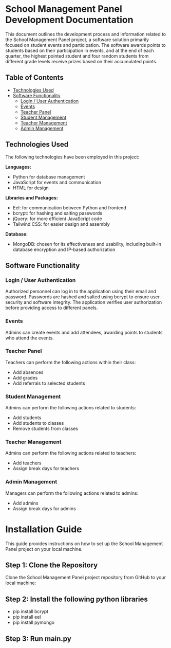 # School Management Panel Development Documentation

This document outlines the development process and information related to the School Management Panel project, a software solution primarily focused on student events and participation. The software awards points to students based on their participation in events, and at the end of each quarter, the highest pointed student and four random students from different grade levels receive prizes based on their accumulated points.

## Table of Contents

- [Technologies Used](#technologies-used)
- [Software Functionality](#software-functionality)
  - [Login / User Authentication](#login--user-authentication)
  - [Events](#events)
  - [Teacher Panel](#teacher-panel)
  - [Student Management](#student-management)
  - [Teacher Management](#teacher-management)
  - [Admin Management](#admin-management)

## Technologies Used

The following technologies have been employed in this project:

**Languages:**
- Python for database management
- JavaScript for events and communication
- HTML for design

**Libraries and Packages:**
- Eel: for communication between Python and frontend
- bcrypt: for hashing and salting passwords
- jQuery: for more efficient JavaScript code
- Tailwind CSS: for easier design and assembly

**Database:**
- MongoDB: chosen for its effectiveness and usability, including built-in database encryption and IP-based authorization

## Software Functionality

### Login / User Authentication

Authorized personnel can log in to the application using their email and password. Passwords are hashed and salted using bcrypt to ensure user security and software integrity. The application verifies user authorization before providing access to different panels.

### Events

Admins can create events and add attendees, awarding points to students who attend the events.

### Teacher Panel

Teachers can perform the following actions within their class:

- Add absences
- Add grades
- Add referrals to selected students

### Student Management

Admins can perform the following actions related to students:

- Add students
- Add students to classes
- Remove students from classes

### Teacher Management

Admins can perform the following actions related to teachers:

- Add teachers
- Assign break days for teachers

### Admin Management

Managers can perform the following actions related to admins:

- Add admins
- Assign break days for admins

# Installation Guide

This guide provides instructions on how to set up the School Management Panel project on your local machine.

## Step 1: Clone the Repository

Clone the School Management Panel project repository from GitHub to your local machine:

## Step 2: Install the following python libraries

- pip install bcrypt
- pip install eel
- pip install pymongo

## Step 3: Run main.py

